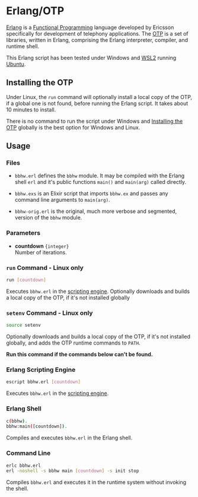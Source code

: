# Erlang/OTP

[Erlang] is a [Functional Programming] language developed by Ericsson specifically 
for development of telephony applications. The [OTP] is a set of libraries, 
written in Erlang, comprising the Erlang interpreter, compiler, and runtime shell.

This Erlang script has been tested under Windows and [WSL2] running [Ubuntu].

## Installing the OTP

Under Linux, the `run` command will optionally install a local copy of the OTP, 
if a global one is not found, before running the Erlang script. It takes about 
10 minutes to install.

There is no command to run the script under Windows and [Installing the OTP] 
globally is the best option for Windows and Linux. 


## Usage

### Files

- `bbhw.erl` defines the `bbhw` module. It may be compiled with the Erlang shell 
  `erl` and it's public functions `main()` and `main(arg)` called directly.

- `bbhw.exs` is an Elixir script that imports `bbhw.ex` and passes any command 
  line arguments to `main(arg)`.

- `bbhw-orig.erl` is the original, much more verbose and segmented, version of
  the `bbhw` module.   

### Parameters

- **countdown** `{integer}`  
  Number of iterations.

### `run` Command - Linux only

```sh
run [countdown]
```
Executes `bbhw.erl` in the [scripting engine][escript]. Optionally downloads 
and builds a local copy of the OTP, if it's not installed globally
  
### `setenv` Command - Linux only

```sh
source setenv
```
Optionally downloads and builds a local copy of the OTP, if it's not installed 
globally, and adds the OTP runtime commands to `PATH`.

**Run this command if the commands below can't be found.**

### Erlang Scripting Engine

```sh
escript bbhw.erl [countdown]
```
Executes `bbhw.erl` in the [scripting engine][escript].

### Erlang Shell

```sh 
c(bbhw).
bbhw:main([countdown]).
```
Compiles and executes `bbhw.erl` in the Erlang shell.

### Command Line

```sh
erlc bbhw.erl
erl -noshell -s bbhw main [countdown] -s init stop
```
Compiles `bbhw.erl` and executes it in the runtime system without invoking the shell.


[Erlang]:                 https://en.wikipedia.org/wiki/Erlang_(programming_language)
[OTP]:                    https://en.wikipedia.org/wiki/Open_Telecom_Platform
[escript]:                https://www.erlang.org/doc/man/escript
[Installing the OTP]:     https://www.erlang.org/downloads
[Functional Programming]: https://en.wikipedia.org/wiki/Functional_programming
[WSL2]:                   https://learn.microsoft.com/en-us/windows/wsl/about
[Ubuntu]:                 https://ubuntu.com
